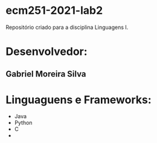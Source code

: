 # ecm251-2021-lab2
Repositório criado para a disciplina Linguagens I.

# Desenvolvedor:
## Gabriel Moreira Silva

# Linguaguens e Frameworks:
- Java
- Python
- C
- 
